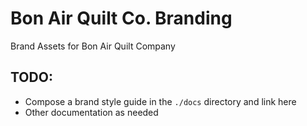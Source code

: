 # Bon Air Quilt Co. Branding

Brand Assets for Bon Air Quilt Company

## TODO:

* Compose a brand style guide in the `./docs` directory and link here
* Other documentation as needed